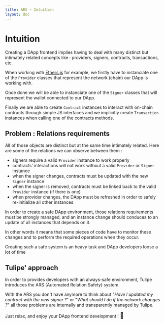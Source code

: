 ```yaml
---
title: ARS ~ Intuition
layout: doc
---
```


# Intuition
Creating a DApp frontend implies having to deal with many distinct but intimately related concepts like : providers, signers, contracts, transactions, etc.

When working with [Ethers.js](https://ethers.org/) for example, we firstly have to instanciate one of the `Provider` classes that represent the network (chain) our DApp is working with.

Once done we will be able to instanciate one of the `Signer` classes that will represent the wallet connected to our DApp.

Finally we are able to create `Contract` instances to interact with on-chain contracts through simple JS interfaces and we implicitly create `Transaction` instances when calling one of the contracts methods.

## Problem : Relations requirements

All of those objects are distinct but at the same time intimately related. Here are some of the relations we can observe between them :
- signers require a valid `Provider` instance to work properly
- contracts' interactions will not work without a valid `Provider` or `Signer` instance
- when the signer changes, contracts must be updated with the new `Signer` instance
- when the signer is removed, contracts must be linked back to the valid `Provider` instance (if there is one)
- when provider changes, the DApp must be refreshed in order to safely re-initialize all other instances

In order to create a safe DApp environment, those relations requirements must be strongly managed, and an instance change should conduces to an update of all instances that depends on it.

In other words it means that some pieces of code have to monitor these changes and to perform the required operations when they occur.

Creating such a safe system is an heavy task and DApp developers loose a lot of time

## Tulipe' approach
In order to provides developers with an always-safe environment, Tulipe introduces the ARS (Automated Relation Safety) system.

With the ARS you don't have anymore to think about "_Have I updated my contract with the new signer ?_" or "_What should I do if the network changes ?_" all those problems are internally and transparently managed by Tulipe.

Just relax, and enjoy your DApp frontend development ! <span style="font-size: 20px;">:bear:</span>
